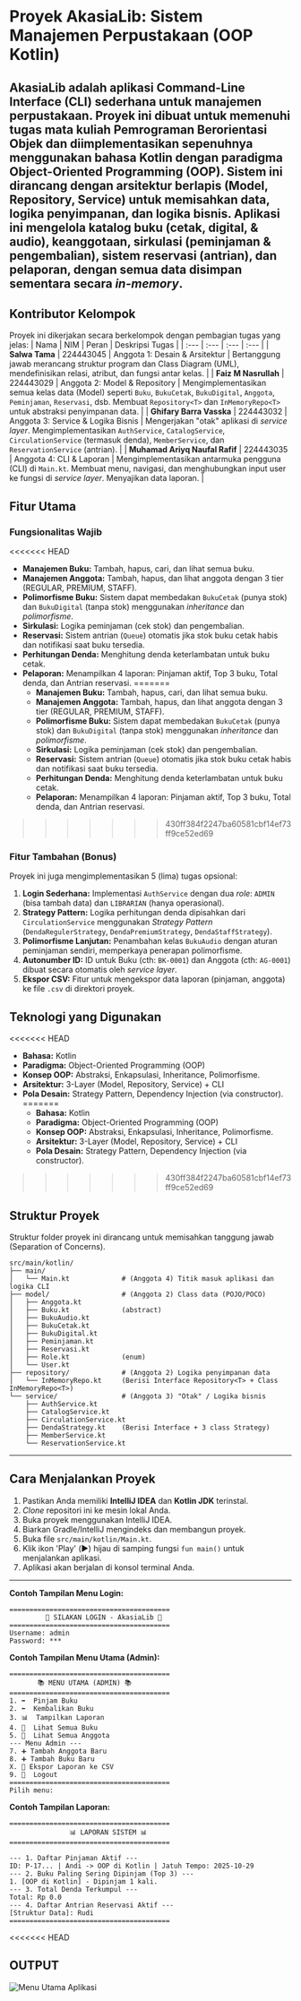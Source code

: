 # Proyek AkasiaLib: Sistem Manajemen Perpustakaan (OOP Kotlin)
**AkasiaLib** adalah aplikasi Command-Line Interface (CLI) sederhana untuk manajemen perpustakaan. Proyek ini dibuat untuk memenuhi tugas mata kuliah Pemrograman Berorientasi Objek dan diimplementasikan sepenuhnya menggunakan bahasa **Kotlin** dengan paradigma **Object-Oriented Programming (OOP)**.
Sistem ini dirancang dengan arsitektur berlapis (Model, Repository, Service) untuk memisahkan data, logika penyimpanan, dan logika bisnis. Aplikasi ini mengelola katalog buku (cetak, digital, & audio), keanggotaan, sirkulasi (peminjaman & pengembalian), sistem reservasi (antrian), dan pelaporan, dengan semua data disimpan sementara secara *in-memory*.
-----
## Kontributor Kelompok

Proyek ini dikerjakan secara berkelompok dengan pembagian tugas yang jelas:
| Nama | NIM | Peran | Deskripsi Tugas |
| :--- | :--- | :--- | :--- |
| **Salwa Tama** | 224443045 | Anggota 1: Desain & Arsitektur | Bertanggung jawab merancang struktur program dan Class Diagram (UML), mendefinisikan relasi, atribut, dan fungsi antar kelas. |
| **Faiz M Nasrullah** | 224443029 | Anggota 2: Model & Repository | Mengimplementasikan semua kelas data (Model) seperti `Buku`, `BukuCetak`, `BukuDigital`, `Anggota`, `Peminjaman`, `Reservasi`, dsb. Membuat `Repository<T>` dan `InMemoryRepo<T>` untuk abstraksi penyimpanan data. |
| **Ghifary Barra Vasska** | 224443032 | Anggota 3: Service & Logika Bisnis | Mengerjakan "otak" aplikasi di *service layer*. Mengimplementasikan `AuthService`, `CatalogService`, `CirculationService` (termasuk denda), `MemberService`, dan `ReservationService` (antrian). |
| **Muhamad Ariyq Naufal Rafif** | 224443035 | Anggota 4: CLI & Laporan | Mengimplementasikan antarmuka pengguna (CLI) di `Main.kt`. Membuat menu, navigasi, dan menghubungkan input user ke fungsi di *service layer*. Menyajikan data laporan. |

## Fitur Utama
### Fungsionalitas Wajib
<<<<<<< HEAD
* **Manajemen Buku:** Tambah, hapus, cari, dan lihat semua buku.
* **Manajemen Anggota:** Tambah, hapus, dan lihat anggota dengan 3 tier (REGULAR, PREMIUM, STAFF).
* **Polimorfisme Buku:** Sistem dapat membedakan `BukuCetak` (punya stok) dan `BukuDigital` (tanpa stok) menggunakan *inheritance* dan *polimorfisme*.
* **Sirkulasi:** Logika peminjaman (cek stok) dan pengembalian.
* **Reservasi:** Sistem antrian (`Queue`) otomatis jika stok buku cetak habis dan notifikasi saat buku tersedia.
* **Perhitungan Denda:** Menghitung denda keterlambatan untuk buku cetak.
* **Pelaporan:** Menampilkan 4 laporan: Pinjaman aktif, Top 3 buku, Total denda, dan Antrian reservasi.
=======
  * **Manajemen Buku:** Tambah, hapus, cari, dan lihat semua buku.
  * **Manajemen Anggota:** Tambah, hapus, dan lihat anggota dengan 3 tier (REGULAR, PREMIUM, STAFF).
  * **Polimorfisme Buku:** Sistem dapat membedakan `BukuCetak` (punya stok) dan `BukuDigital` (tanpa stok) menggunakan *inheritance* dan *polimorfisme*.
  * **Sirkulasi:** Logika peminjaman (cek stok) dan pengembalian.
  * **Reservasi:** Sistem antrian (`Queue`) otomatis jika stok buku cetak habis dan notifikasi saat buku tersedia.
  * **Perhitungan Denda:** Menghitung denda keterlambatan untuk buku cetak.
  * **Pelaporan:** Menampilkan 4 laporan: Pinjaman aktif, Top 3 buku, Total denda, dan Antrian reservasi.
>>>>>>> 430ff384f2247ba60581cbf14ef73ff9ce52ed69

### Fitur Tambahan (Bonus)
Proyek ini juga mengimplementasikan 5 (lima) tugas opsional:
1.  **Login Sederhana:** Implementasi `AuthService` dengan dua *role*: `ADMIN` (bisa tambah data) dan `LIBRARIAN` (hanya operasional).
2.  **Strategy Pattern:** Logika perhitungan denda dipisahkan dari `CirculationService` menggunakan *Strategy Pattern* (`DendaRegulerStrategy`, `DendaPremiumStrategy`, `DendaStaffStrategy`).
3.  **Polimorfisme Lanjutan:** Penambahan kelas `BukuAudio` dengan aturan peminjaman sendiri, memperkaya penerapan polimorfisme.
4.  **Autonumber ID:** ID untuk Buku (cth: `BK-0001`) dan Anggota (cth: `AG-0001`) dibuat secara otomatis oleh *service layer*.
5.  **Ekspor CSV:** Fitur untuk mengekspor data laporan (pinjaman, anggota) ke file `.csv` di direktori proyek.

## Teknologi yang Digunakan
<<<<<<< HEAD
* **Bahasa:** Kotlin
* **Paradigma:** Object-Oriented Programming (OOP)
* **Konsep OOP:** Abstraksi, Enkapsulasi, Inheritance, Polimorfisme.
* **Arsitektur:** 3-Layer (Model, Repository, Service) + CLI
* **Pola Desain:** Strategy Pattern, Dependency Injection (via constructor).
=======
  * **Bahasa:** Kotlin
  * **Paradigma:** Object-Oriented Programming (OOP)
  * **Konsep OOP:** Abstraksi, Enkapsulasi, Inheritance, Polimorfisme.
  * **Arsitektur:** 3-Layer (Model, Repository, Service) + CLI
  * **Pola Desain:** Strategy Pattern, Dependency Injection (via constructor).
>>>>>>> 430ff384f2247ba60581cbf14ef73ff9ce52ed69

## Struktur Proyek
Struktur folder proyek ini dirancang untuk memisahkan tanggung jawab (Separation of Concerns).
```
src/main/kotlin/
├── main/
│   └── Main.kt             # (Anggota 4) Titik masuk aplikasi dan logika CLI
├── model/                  # (Anggota 2) Class data (POJO/POCO)
│   ├── Anggota.kt
│   ├── Buku.kt             (abstract)
│   ├── BukuAudio.kt
│   ├── BukuCetak.kt
│   ├── BukuDigital.kt
│   ├── Peminjaman.kt
│   ├── Reservasi.kt
│   ├── Role.kt             (enum)
│   └── User.kt
├── repository/             # (Anggota 2) Logika penyimpanan data
│   └── InMemoryRepo.kt     (Berisi Interface Repository<T> + Class InMemoryRepo<T>)
└── service/                # (Anggota 3) "Otak" / Logika bisnis
    ├── AuthService.kt
    ├── CatalogService.kt
    ├── CirculationService.kt
    ├── DendaStrategy.kt    (Berisi Interface + 3 class Strategy)
    ├── MemberService.kt
    └── ReservationService.kt
```
-----
##  Cara Menjalankan Proyek

1.  Pastikan Anda memiliki **IntelliJ IDEA** dan **Kotlin JDK** terinstal.
2.  *Clone* repositori ini ke mesin lokal Anda.
3.  Buka proyek menggunakan IntelliJ IDEA.
4.  Biarkan Gradle/IntelliJ mengindeks dan membangun proyek.
5.  Buka file `src/main/kotlin/Main.kt`.
6.  Klik ikon 'Play' (▶️) hijau di samping fungsi `fun main()` untuk menjalankan aplikasi.
7.  Aplikasi akan berjalan di konsol terminal Anda.

-----
**Contoh Tampilan Menu Login:**
```
========================================
         🔑 SILAKAN LOGIN - AkasiaLib 🔑
========================================
Username: admin
Password: ***
```

**Contoh Tampilan Menu Utama (Admin):**
```
========================================
       📚 MENU UTAMA (ADMIN) 📚
========================================
1. ➡️  Pinjam Buku
2. ⬅️  Kembalikan Buku
3. 📊  Tampilkan Laporan
4. 📖  Lihat Semua Buku
5. 👥  Lihat Semua Anggota
--- Menu Admin ---
7. ➕ Tambah Anggota Baru
8. ➕ Tambah Buku Baru
X. 💾 Ekspor Laporan ke CSV
9. 🚪  Logout
========================================
Pilih menu:
```

**Contoh Tampilan Laporan:**
```
========================================
               📊 LAPORAN SISTEM 📊
========================================

--- 1. Daftar Pinjaman Aktif ---
ID: P-17... | Andi -> OOP di Kotlin | Jatuh Tempo: 2025-10-29
--- 2. Buku Paling Sering Dipinjam (Top 3) ---
1. [OOP di Kotlin] - Dipinjam 1 kali.
--- 3. Total Denda Terkumpul ---
Total: Rp 0.0
--- 4. Daftar Antrian Reservasi Aktif ---
[Struktur Data]: Rudi
========================================
```
<<<<<<< HEAD
## OUTPUT
![Menu Utama Aplikasi](Gallery/Output/Menu_Utama.PNG)